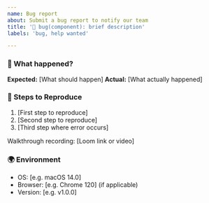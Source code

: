 ```yaml
---
name: Bug report
about: Submit a bug report to notify our team
title: '🐛 bug(component): brief description'
labels: 'bug, help wanted'

---
```


### 🐛 What happened?

**Expected:** [What should happen]
**Actual:** [What actually happened]

### 🔄 Steps to Reproduce

1. [First step to reproduce]
2. [Second step to reproduce]
3. [Third step where error occurs]

Walkthrough recording: [Loom link or video]

### 🌍 Environment

- OS: [e.g. macOS 14.0]
- Browser: [e.g. Chrome 120] (if applicable)
- Version: [e.g. v1.0.0]
